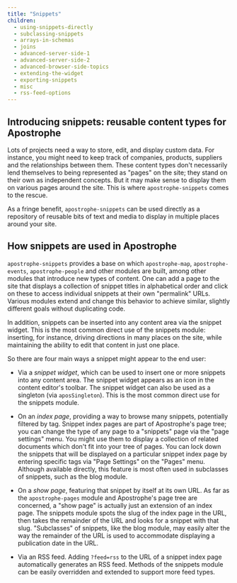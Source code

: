 ```yaml
---
title: "Snippets"
children:
  - using-snippets-directly
  - subclassing-snippets
  - arrays-in-schemas
  - joins
  - advanced-server-side-1
  - advanced-server-side-2
  - advanced-browser-side-topics
  - extending-the-widget
  - exporting-snippets
  - misc
  - rss-feed-options
---
```


## Introducing snippets: reusable content types for Apostrophe

Lots of projects need a way to store, edit, and display custom data. For instance, you might need to keep track of companies, products, suppliers and the relationships between them. These content types don't necessarily lend themselves to being represented as "pages" on the site; they stand on their own as independent concepts. But it may make sense to display them on various pages around the site. This is where `apostrophe-snippets` comes to the rescue.

As a fringe benefit, `apostrophe-snippets` can be used directly as a repository of reusable bits of text and media to display in multiple places around your site.

## How snippets are used in Apostrophe

`apostrophe-snippets` provides a base on which `apostrophe-map`, `apostrophe-events`, `apostrophe-people` and other modules are built, among other modules that introduce new types of content. One can add a page to the site that displays a collection of snippet titles in alphabetical order and click on these to access individual snippets at their own "permalink" URLs. Various modules extend and change this behavior to achieve similar, slightly different goals without duplicating code.

In addition, snippets can be inserted into any content area via the snippet widget. This is the most common direct use of the snippets module: inserting, for instance, driving directions in many places on the site, while maintaining the ability to edit that content in just one place.

So there are four main ways a snippet might appear to the end user:

* Via a *snippet widget*, which can be used to insert one or more snippets into any content area. The snippet widget appears as an icon in the content editor's toolbar. The snippet widget can also be used as a singleton (via `aposSingleton`). This is the most common direct use for the snippets module.

* On an *index page*, providing a way to browse many snippets, potentially filtered by tag. Snippet index pages are part of Apostrophe's page tree; you can change the type of any page to a "snippets" page via the "page settings" menu. You might use them to display a collection of related documents which don't fit into your tree of pages. You can lock down the snippets that will be displayed on a particular snippet index page by entering specific tags via "Page Settings" on the "Pages" menu. Although available directly, this feature is most often used in subclasses of snippets, such as the blog module.

* On a *show page*, featuring that snippet by itself at its own URL. As far as the `apostrophe-pages` module and Apostrophe's page tree are concerned, a "show page" is actually just an extension of an index page. The snippets module spots the slug of the index page in the URL, then takes the remainder of the URL and looks for a snippet with that slug. "Subclasses" of snippets, like the blog module, may easily alter the way the remainder of the URL is used to accommodate displaying a publication date in the URL.

* Via an RSS feed. Adding `?feed=rss` to the URL of a snippet index page automatically generates an RSS feed. Methods of the snippets module can be easily overridden and extended to support more feed types.
